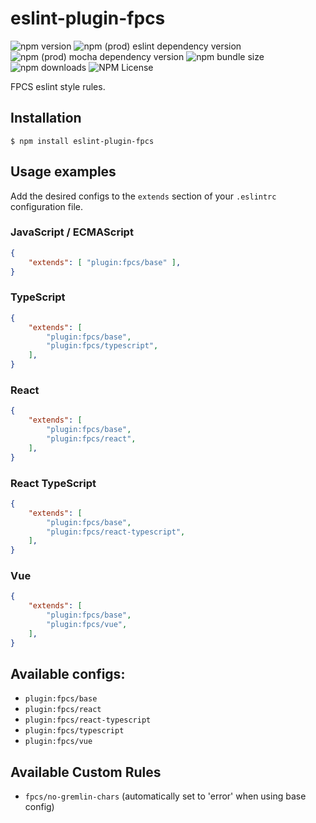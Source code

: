 # eslint-plugin-fpcs

![npm version](https://img.shields.io/npm/v/eslint-plugin-fpcs) ![npm (prod) eslint dependency version](https://img.shields.io/npm/dependency-version/eslint-plugin-fpcs/eslint) ![npm (prod) mocha dependency version](https://img.shields.io/npm/dependency-version/eslint-plugin-fpcs/mocha) ![npm bundle size](https://img.shields.io/bundlephobia/min/eslint-plugin-fpcs) ![npm downloads](https://img.shields.io/npm/dt/eslint-plugin-fpcs) ![NPM License](https://img.shields.io/npm/l/eslint-plugin-fpcs)

FPCS eslint style rules.

## Installation

```
$ npm install eslint-plugin-fpcs
```

## Usage examples

Add the desired configs to the `extends` section of your `.eslintrc` configuration file.

### JavaScript / ECMAScript

```json
{
    "extends": [ "plugin:fpcs/base" ],
}
```

### TypeScript

```json
{
    "extends": [
        "plugin:fpcs/base",
        "plugin:fpcs/typescript",
    ],
}
```

### React

```json
{
    "extends": [
        "plugin:fpcs/base",
        "plugin:fpcs/react",
    ],
}
```

### React TypeScript

```json
{
    "extends": [
        "plugin:fpcs/base",
        "plugin:fpcs/react-typescript",
    ],
}
```

### Vue

```json
{
    "extends": [
        "plugin:fpcs/base",
        "plugin:fpcs/vue",
    ],
}
```

## Available configs:

* `plugin:fpcs/base`
* `plugin:fpcs/react`
* `plugin:fpcs/react-typescript`
* `plugin:fpcs/typescript`
* `plugin:fpcs/vue`

## Available Custom Rules

* `fpcs/no-gremlin-chars` (automatically set to 'error' when using base config)
